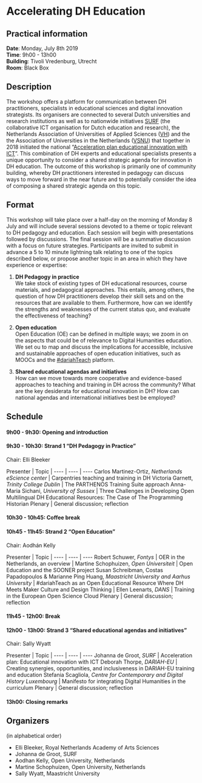# Accelerating DH Education

## Practical information
**Date**: Monday, July 8th 2019  
**Time**: 9h00 - 13h00  
**Building**: Tivoli Vredenburg, Utrecht  
**Room**: Black Box

## Description

The workshop offers a platform for communication between DH practitioners, specialists in educational sciences and digital innovation strategists. Its organisers are connected to several Dutch universities and research institutions as well as to nationwide initiatives [SURF](https://surf.nl/) (the collaborative ICT organisation for Dutch education and research), the Netherlands Association of Universities of Applied Sciences ([VH](https://www.vereniginghogescholen.nl/english)) and the the Association of Universities in the Netherlands ([VSNU](https://vsnu.nl/en_GB/)) that together in 2018 initiated the national “[Acceleration plan educational innovation with ICT](https://www.thedigitalsociety.info/acceleration-plan-for-innovation-in-education-with-ict/)”. This combination of DH experts and educational specialists presents a unique opportunity to consider a shared strategic agenda for innovation in DH education. The outcome of this workshop is primarily one of community building, whereby DH practitioners interested in pedagogy can discuss ways to move forward in the near future and to potentially consider the idea of composing a shared strategic agenda on this topic.

## Format
This workshop will take place over a half-day on the morning of Monday 8 July and will include several sessions devoted to a theme or topic relevant to DH pedagogy and education. Each session will begin with presentations followed by discussions. The final session will be a summative discussion with a focus on future strategies. Participants are invited to submit in advance a 5 to 10 minute lightning talk relating to one of the topics described below, or propose another topic in an area in which they have experience or expertise:

1. **DH Pedagogy in practice**  
We take stock of existing types of DH educational resources, course materials, and pedagogical approaches. This entails, among others, the question of how DH practitioners develop their skill sets and on the resources that are available to them. Furthermore, how can we identify the strengths and weaknesses of the current status quo, and evaluate the effectiveness of teaching?

1. **Open education**  
Open Education (OE) can be defined in multiple ways; we zoom in on the aspects that could be of relevance to Digital Humanities education. We set ou to map and discuss the implications for accessible, inclusive and sustainable approaches of open education initiatives, such as MOOCs and the [#dariahTeach](https://teach.dariah.eu/) platform. 

2. **Shared educational agendas and initiatives**  
How can we move towards more cooperative and evidence-based approaches to teaching and training in DH across the community? What are the key desiderata for educational innovation in DH? How can national agendas and international initiatives best be employed?

## Schedule

#### 9h00 - 9h30: Opening and introduction 

#### 9h30 - 10h30: Strand 1 “DH Pedagogy in Practice”
Chair: Elli Bleeker


Presenter | Topic | 
---- | ---- | ---- 
Carlos Martinez-Ortiz, *Netherlands eScience center* | Carpentries teaching and training in DH
Victoria Garnett, *Trinity College Dublin* |  The PARTHENOS Training Suite approach
 Anna-Maria Sichani, *University of Sussex* | Three Challenges in Developing Open Multilingual DH Educational Resources: The Case of The Programming Historian
Plenary  | General discussion; reflection

#### 10h30 - 10h45: Coffee break

#### 10h45 - 11h45: Strand 2 “Open Education”
Chair: Aodhán Kelly

Presenter | Topic | 
---- | ---- | ---- 
Robert Schuwer, *Fontys* | OER in the Netherlands, an overview |
Martine Schophuizen, *Open Universiteit* | Open Education and the SOONER project
Susan Schreibman, Costas Papadopoulos & Marianne Ping Huang, *Maastricht University and Aarhus University* | #dariahTeach as an Open Educational Resource Where DH Meets Maker Culture and Design Thinking |
Ellen Leenarts, *DANS* | Training in the European Open Science Cloud
Plenary | General discussion; reflection

#### 11h45 - 12h00: Break

#### 12h00 - 13h00: Strand 3 “Shared educational agendas and initiatives”
Chair: Sally Wyatt

Presenter | Topic |
---- | ---- | ---- 
Johanna de Groot, *SURF* | Acceleration plan: Educational innovation with ICT
Deborah Thorpe, *DARIAH-EU* | Creating synergies, opportunities, and inclusiveness in DARIAH-EU training and education
Stefania Scagliola, *Centre for Contemporary and Digital History Luxembourg*  | Manifesto for integrating Digital Humanities in the curriculum
Plenary | General discussion; reflection


#### 13h00: Closing remarks

## Organizers
(in alphabetical order)

- Elli Bleeker, Royal Netherlands Academy of Arts Sciences
- Johanna de Groot, SURF
- Aodhan Kelly, Open University, Netherlands
- Martine Schophuizen, Open University, Netherlands
- Sally Wyatt, Maastricht University
